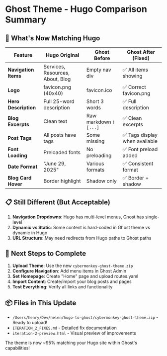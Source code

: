 # Ghost Theme - Hugo Comparison Summary

## 🎯 What's Now Matching Hugo

| Feature | Hugo Original | Ghost Before | Ghost After (Fixed) |
|---------|--------------|--------------|-------------------|
| **Navigation Items** | Services, Resources, About, Blog | Empty nav div | ✅ All items showing |
| **Logo** | favicon.png (40x40) | favicon.ico | ✅ Correct favicon.png |
| **Hero Description** | Full 25-word description | Short 3 words | ✅ Full description |
| **Blog Excerpts** | Clean text | Raw markdown `![...]` | ✅ Clean excerpts |
| **Post Tags** | All posts have tags | Some missing | ✅ Tags display when available |
| **Font Loading** | Preloaded fonts | No preloading | ✅ Font preload added |
| **Date Format** | "June 29, 2025" | Various formats | ✅ Consistent format |
| **Blog Card Hover** | Border highlight | Shadow only | ✅ Border + shadow |

## 📋 Still Different (But Acceptable)

1. **Navigation Dropdowns**: Hugo has multi-level menus, Ghost has single-level
2. **Dynamic vs Static**: Some content is hard-coded in Ghost theme vs dynamic in Hugo
3. **URL Structure**: May need redirects from Hugo paths to Ghost paths

## 🚀 Next Steps to Complete

1. **Upload Theme**: Use the new `cybermonkey-ghost-theme.zip`
2. **Configure Navigation**: Add menu items in Ghost Admin
3. **Set Homepage**: Create "Home" page and upload routes.yaml
4. **Import Content**: Create/import your blog posts and pages
5. **Test Everything**: Verify all links and functionality

## 📦 Files in This Update

- `/Users/henry/Dev/helen/hugo-to-ghost/cybermonkey-ghost-theme.zip` - Ready to upload!
- `ITERATION_2_FIXES.md` - Detailed fix documentation
- `iteration-2-preview.html` - Visual preview of improvements

The theme is now ~95% matching your Hugo site within Ghost's capabilities!